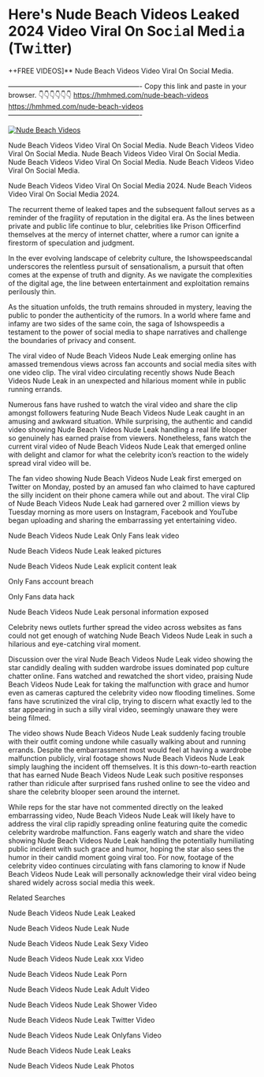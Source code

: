 # Here's Nude Beach Videos Leaked 2024 Video Viral On Soc𝚒al Med𝚒a (Tw𝚒tter)

++FREE VIDEOS]** Nude Beach Videos Video Viral On Social Media.

———————————————————-
Copy this link and paste in your browser.
👇👇👇👇👇👇
https://hmhmed.com/nude-beach-videos
https://hmhmed.com/nude-beach-videos
———————————————————-

[![Nude Beach Videos](https://i.imgur.com/dJHk4Zq.gif)](https://hmhmed.com/nude-beach-videos)

Nude Beach Videos Video Viral On Social Media. Nude Beach Videos Video Viral On Social Media. Nude Beach Videos Video Viral On Social Media. Nude Beach Videos Video Viral On Social Media. Nude Beach Videos Video Viral On Social Media.

Nude Beach Videos Video Viral On Social Media 2024. Nude Beach Videos Video Viral On Social Media 2024.

The recurrent theme of leaked tapes and the subsequent fallout serves as a reminder of the fragility of reputation in the digital era. As the lines between private and public life continue to blur, celebrities like Prison Officerfind themselves at the mercy of internet chatter, where a rumor can ignite a firestorm of speculation and judgment.

In the ever evolving landscape of celebrity culture, the Ishowspeedscandal underscores the relentless pursuit of sensationalism, a pursuit that often comes at the expense of truth and dignity. As we navigate the complexities of the digital age, the line between entertainment and exploitation remains perilously thin.

As the situation unfolds, the truth remains shrouded in mystery, leaving the public to ponder the authenticity of the rumors. In a world where fame and infamy are two sides of the same coin, the saga of Ishowspeedis a testament to the power of social media to shape narratives and challenge the boundaries of privacy and consent.

The viral video of Nude Beach Videos Nude Leak emerging online has amassed tremendous views across fan accounts and social media sites with one video clip. The viral video circulating recently shows Nude Beach Videos Nude Leak in an unexpected and hilarious moment while in public running errands.

Numerous fans have rushed to watch the viral video and share the clip amongst followers featuring Nude Beach Videos Nude Leak caught in an amusing and awkward situation. While surprising, the authentic and candid video showing Nude Beach Videos Nude Leak handling a real life blooper so genuinely has earned praise from viewers. Nonetheless, fans watch the current viral video of Nude Beach Videos Nude Leak that emerged online with delight and clamor for what the celebrity icon’s reaction to the widely spread viral video will be.

The fan video showing Nude Beach Videos Nude Leak first emerged on Twitter on Monday, posted by an amused fan who claimed to have captured the silly incident on their phone camera while out and about. The viral Clip of Nude Beach Videos Nude Leak had garnered over 2 million views by Tuesday morning as more users on Instagram, Facebook and YouTube began uploading and sharing the embarrassing yet entertaining video.

Nude Beach Videos Nude Leak Only Fans leak video

Nude Beach Videos Nude Leak leaked pictures

Nude Beach Videos Nude Leak explicit content leak

Only Fans account breach

Only Fans data hack

Nude Beach Videos Nude Leak personal information exposed

Celebrity news outlets further spread the video across websites as fans could not get enough of watching Nude Beach Videos Nude Leak in such a hilarious and eye-catching viral moment.

Discussion over the viral Nude Beach Videos Nude Leak video showing the star candidly dealing with sudden wardrobe issues dominated pop culture chatter online. Fans watched and rewatched the short video, praising Nude Beach Videos Nude Leak for taking the malfunction with grace and humor even as cameras captured the celebrity video now flooding timelines. Some fans have scrutinized the viral clip, trying to discern what exactly led to the star appearing in such a silly viral video, seemingly unaware they were being filmed.

The video shows Nude Beach Videos Nude Leak suddenly facing trouble with their outfit coming undone while casually walking about and running errands. Despite the embarrassment most would feel at having a wardrobe malfunction publicly, viral footage shows Nude Beach Videos Nude Leak simply laughing the incident off themselves. It is this down-to-earth reaction that has earned Nude Beach Videos Nude Leak such positive responses rather than ridicule after surprised fans rushed online to see the video and share the celebrity blooper seen around the internet.

While reps for the star have not commented directly on the leaked embarrassing video, Nude Beach Videos Nude Leak will likely have to address the viral clip rapidly spreading online featuring quite the comedic celebrity wardrobe malfunction. Fans eagerly watch and share the video showing Nude Beach Videos Nude Leak handling the potentially humiliating public incident with such grace and humor, hoping the star also sees the humor in their candid moment going viral too. For now, footage of the celebrity video continues circulating with fans clamoring to know if Nude Beach Videos Nude Leak will personally acknowledge their viral video being shared widely across social media this week.

Related Searches

Nude Beach Videos Nude Leak Leaked

Nude Beach Videos Nude Leak Nude

Nude Beach Videos Nude Leak Sexy Video

Nude Beach Videos Nude Leak xxx Video

Nude Beach Videos Nude Leak Porn

Nude Beach Videos Nude Leak Adult Video

Nude Beach Videos Nude Leak Shower Video

Nude Beach Videos Nude Leak Twitter Video

Nude Beach Videos Nude Leak Onlyfans Video

Nude Beach Videos Nude Leak Leaks

Nude Beach Videos Nude Leak Photos